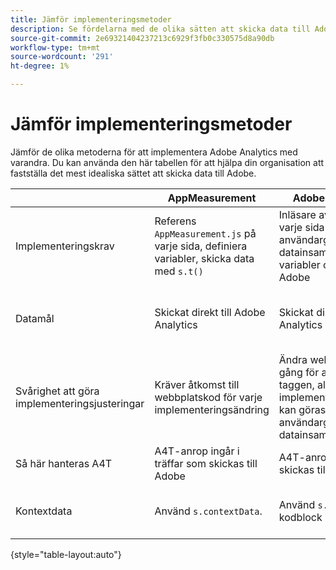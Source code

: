 ```yaml
---
title: Jämför implementeringsmetoder
description: Se fördelarna med de olika sätten att skicka data till Adobe Analytics.
source-git-commit: 2e69321404237213c6929f3fb0c330575d8a90db
workflow-type: tm+mt
source-wordcount: '291'
ht-degree: 1%

---
```


# Jämför implementeringsmetoder

Jämför de olika metoderna för att implementera Adobe Analytics med varandra. Du kan använda den här tabellen för att hjälpa din organisation att fastställa det mest idealiska sättet att skicka data till Adobe.

|  | AppMeasurement | Adobe Analytics-tillägg | Webb-SDK | Web SDK-tillägg |
| --- | --- | --- | --- | --- |
| Implementeringskrav | Referens `AppMeasurement.js` på varje sida, definiera variabler, skicka data med `s.t()` | Inläsare av referenstaggar på varje sida använder användargränssnittet för datainsamling för att definiera variabler och skicka data till Adobe | Referens `Alloy.js` på varje sida använder `alloy("sendEvent",{})` för att skicka ett JSON-objekt som innehåller önskade data | Inläsare av referenstaggar på varje sida använder användargränssnittet för datainsamling för att etablera JSON-objektet för att skicka data |
| Datamål | Skickat direkt till Adobe Analytics | Skickat direkt till Adobe Analytics | Skickat till Adobe Experience Platform Edge som vidarebefordrar data till Adobe Analytics | Skickat till Adobe Experience Platform Edge som vidarebefordrar data till Adobe Analytics |
| Svårighet att göra implementeringsjusteringar | Kräver åtkomst till webbplatskod för varje implementeringsändring | Ändra webbplatskoden en gång för att installera loader-taggen, alla ytterligare implementeringsuppdateringar kan göras i användargränssnittet för datainsamling | Kräver åtkomst till webbplatskod för varje implementeringsändring | Ändra webbplatskoden en gång för att installera loader-taggen, alla ytterligare implementeringsuppdateringar kan göras i användargränssnittet för datainsamling |
| Så här hanteras A4T | A4T-anrop ingår i träffar som skickas till Adobe | A4T-anrop ingår i träffar som skickas till Adobe | A4T-anrop skickas som separata träffar | A4T-anrop skickas som separata träffar |
| Kontextdata | Använd `s.contextData`. | Använd `s.contextData` i egna kodblock | Alla omappade fält skickas automatiskt som `a.x.*` kontextdatavariabler. | Alla omappade fält skickas automatiskt som `a.x.*` kontextdatavariabler. |

{style="table-layout:auto"}
